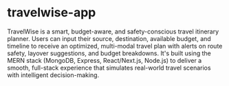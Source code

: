 # travelwise-app
TravelWise is a smart, budget-aware, and safety-conscious travel itinerary planner. Users can input their source, destination, available budget, and timeline to receive an optimized, multi-modal travel plan with alerts on route safety, layover suggestions, and budget breakdowns. It's built using the MERN stack (MongoDB, Express, React/Next.js, Node.js) to deliver a smooth, full-stack experience that simulates real-world travel scenarios with intelligent decision-making.
